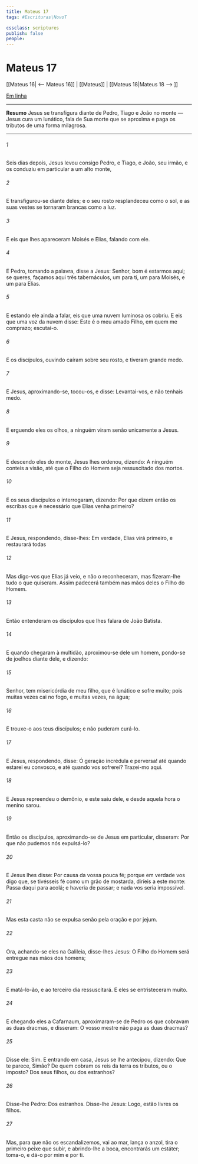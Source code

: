 ```yaml
---
title: Mateus 17
tags: #Escrituras\NovoT

cssclass: scriptures
publish: false
people:
---
```


# Mateus 17
[[Mateus 16| <-- Mateus 16]] | [[Mateus]] | [[Mateus 18|Mateus 18 --> ]]

[Em linha](https://churchofjesuschrist.org/study/scriptures/nt/matt/17?lang=por)

---
__Resumo__
Jesus se transfigura diante de Pedro, Tiago e João no monte — Jesus cura um lunático, fala de Sua morte que se aproxima e paga os tributos de uma forma milagrosa.

---
###### 1 
Seis dias depois, Jesus levou consigo Pedro, e Tiago, e João, seu irmão, e os conduziu em particular a um alto monte,

###### 2 
E transfigurou-se diante deles; e o seu rosto resplandeceu como o sol, e as suas vestes se tornaram brancas como a luz.

###### 3 
E eis que lhes apareceram Moisés e Elias, falando com ele.

###### 4 
E Pedro, tomando a palavra, disse a Jesus: Senhor, bom é estarmos aqui; se queres, façamos aqui três tabernáculos, um para ti, um para Moisés, e um para Elias.

###### 5 
E estando ele ainda a falar, eis que uma nuvem luminosa os cobriu. E eis que uma voz da nuvem disse: Este é o meu amado Filho, em quem me comprazo; escutai-o.

###### 6 
E os discípulos, ouvindo  caíram sobre seu rosto, e tiveram grande medo.

###### 7 
E Jesus, aproximando-se, tocou-os, e disse: Levantai-vos, e não tenhais medo.

###### 8 
E erguendo eles os olhos, a ninguém viram senão unicamente a Jesus.

###### 9 
E descendo eles do monte, Jesus lhes ordenou, dizendo: A ninguém conteis a visão, até que o Filho do Homem seja ressuscitado dos mortos.

###### 10 
E os seus discípulos o interrogaram, dizendo: Por que dizem então os escribas que é necessário que Elias venha primeiro?

###### 11 
E Jesus, respondendo, disse-lhes: Em verdade, Elias virá primeiro, e restaurará todas 

###### 12 
Mas digo-vos que Elias já veio, e não o reconheceram, mas fizeram-lhe tudo o que quiseram. Assim padecerá também nas mãos deles o Filho do Homem.

###### 13 
Então entenderam os discípulos que lhes falara de João Batista.

###### 14 
E quando chegaram à multidão, aproximou-se dele um homem, pondo-se de joelhos diante dele, e dizendo:

###### 15 
Senhor, tem misericórdia de meu filho, que é lunático e sofre muito; pois muitas vezes cai no fogo, e muitas vezes, na água;

###### 16 
E trouxe-o aos teus discípulos; e não puderam curá-lo.

###### 17 
E Jesus, respondendo, disse: Ó geração incrédula e perversa! até quando estarei eu convosco, e até quando vos sofrerei? Trazei-mo aqui.

###### 18 
E Jesus repreendeu o demônio, e este saiu dele, e desde aquela hora o menino sarou.

###### 19 
Então os discípulos, aproximando-se de Jesus em particular, disseram: Por que não pudemos nós expulsá-lo?

###### 20 
E Jesus lhes disse: Por causa da vossa pouca fé; porque em verdade vos digo que, se tivésseis fé como um grão de mostarda, diríeis a este monte: Passa daqui para acolá; e haveria de passar; e nada vos seria impossível.

###### 21 
Mas esta casta  não se expulsa senão pela oração e por jejum.

###### 22 
Ora, achando-se eles na Galileia, disse-lhes Jesus: O Filho do Homem será entregue nas mãos dos homens;

###### 23 
E matá-lo-ão, e ao terceiro dia ressuscitará. E eles se entristeceram muito.

###### 24 
E chegando eles a Cafarnaum, aproximaram-se de Pedro os que cobravam as duas dracmas, e disseram: O vosso mestre não paga as duas dracmas?

###### 25 
Disse ele: Sim. E entrando em casa, Jesus se lhe antecipou, dizendo: Que te parece, Simão? De quem cobram os reis da terra os tributos, ou o imposto? Dos seus filhos, ou dos estranhos?

###### 26 
Disse-lhe Pedro: Dos estranhos. Disse-lhe Jesus: Logo, estão livres os filhos.

###### 27 
Mas, para que não os escandalizemos, vai ao mar, lança o anzol, tira o primeiro peixe que subir, e abrindo-lhe a boca, encontrarás um estáter; toma-o, e dá-o por mim e por ti.

